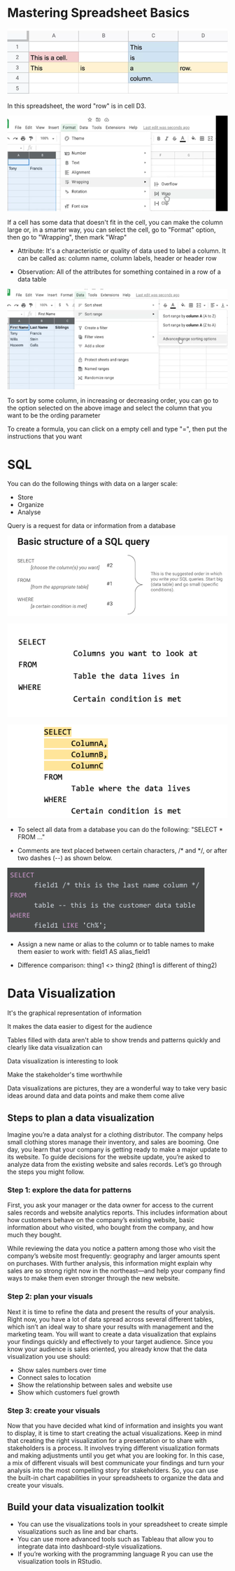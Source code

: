 # Mastering Spreadsheet Basics

![spreadsheet-basics1](/Data%20Analytics/assets/spreadsheet-basics1.png)

In this spreadsheet, the word "row" is in cell D3.


![spreadsheet-basics2](/Data%20Analytics/assets/spreadsheet-basics2.png)

If a cell has some data that doesn't fit in the cell, you can make the column large or, in a smarter way, you can select the cell, go to "Format" option, then go to "Wrapping", then mark "Wrap"


* Attribute: It's a characteristic or quality of data used to label a column. It can be called as: column name, column labels, header or header row

* Observation: All of the attributes for something contained in a row of a data table

![spreadsheet-basics3](/Data%20Analytics/assets/spreadsheet-basics3.png)

To sort by some column, in increasing or decreasing order, you can go to the option selected on the above image and select the column that you want to be the ording parameter

To create a formula, you can click on a empty cell and type "=", then put the instructions that you want


# SQL

You can do the following things with data on a larger scale:

* Store
* Organize
* Analyse

Query is a request for data or information from a database

![basic-structure1-sql-query](/Data%20Analytics/assets/sql-query-basic1.png)

![basic-structure2-sql-query](/Data%20Analytics/assets/sql-query-basic2.png)

![basic-structure3-sql-query](/Data%20Analytics/assets/sql-query-basic3.png)

* To select all data from a database you can do the following: "SELECT * FROM ..."

* Comments are text placed between certain characters, /* and */, or after two dashes (--) as shown below. 

![basic-structure4-sql-query](/Data%20Analytics/assets/sql-query-basic4.png)

* Assign a new name or alias to the column or to table names to make them easier to work with: field1 AS alias_field1

* Difference comparison: thing1 <> thing2 (thing1 is different of thing2)


# Data Visualization

It's the graphical representation of information

It makes the data easier to digest for the audience

Tables filled with data aren't able to show trends and patterns quickly and clearly like data visualization can

Data visualization is interesting to look

Make the stakeholder's time worthwhile

Data visualizations are pictures, they are a wonderful way to take very basic ideas around data and data points and make them come alive


## Steps to plan a data visualization

Imagine you’re a data analyst for a clothing distributor. The company helps small clothing stores manage their inventory, and sales are booming. One day, you learn that your company is getting ready to make a major update to its website. To guide decisions for the website update, you’re asked to analyze data from the existing website and sales records. Let’s go through the steps you might follow. 

### Step 1: explore the data for patterns

First, you ask your manager or the data owner for access to the current sales records and website analytics reports. This includes information about how customers behave on the company’s existing website, basic information about who visited, who bought from the company, and how much they bought.

While reviewing the data you notice a pattern among those who visit the company’s website most frequently: geography and larger amounts spent on purchases. With further analysis, this information might explain why sales are so strong right now in the northeast—and help your company find ways to make them even stronger through the new website. 


### Step 2: plan your visuals

Next it is time to refine the data and present the results of your analysis. Right now, you have a lot of data spread across several different tables, which isn’t an ideal way to share your results with management and the marketing team. You will want to create a data visualization that explains your findings quickly and effectively to your target audience. Since you know your audience is sales oriented, you already know that the data visualization you use should:

* Show sales numbers over time
* Connect sales to location
* Show the relationship between sales and website use
* Show which customers fuel growth


### Step 3: create your visuals

Now that you have decided what kind of information and insights you want to display, it is time to start creating the actual visualizations. Keep in mind that creating the right visualization for a presentation or to share with stakeholders is a process. It involves trying different visualization formats and making adjustments until you get what you are looking for. In this case, a mix of different visuals will best communicate your findings and turn your analysis into the most compelling story for stakeholders. So, you can use the built-in chart capabilities in your spreadsheets to organize the data and create your visuals.


## Build your data visualization toolkit

* You can use the visualizations tools in your spreadsheet to create simple visualizations such as line and bar charts.
* You can use more advanced tools such as Tableau that allow you to integrate data into dashboard-style visualizations. 
* If you’re working with the programming language R you can use the visualization tools in RStudio.

